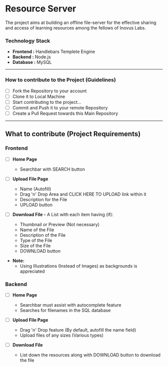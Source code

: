 # Resource Server
The project aims at building an offline file-server for the effective sharing and access of learning resources among the fellows of Inovus Labs. 

### **Technology Stack**

- **Frontend :** Handlebars Templete Engine
- **Backend :** Node.js
- **Database :** MySQL

****

### **How to contribute to the Project (Guidelines)**

- [ ] Fork the Repository to your account
- [ ] Clone it to Local Machine
- [ ] Start contributing to the project...
- [ ] Commit and Push it to your remote Repository
- [ ] Create a Pull Request towards this Main Repository

****

## **What to contribute (Project Requirements)**

### **Frontend**

- [ ] **Home Page**
  - Searchbar with SEARCH button
  
- [ ] **Upload File Page**
  - Name (Autofill)
  - Drag 'n' Drop Area and CLICK HERE TO UPLOAD link within it
  - Description for the File
  - UPLOAD button

- [ ] **Download File -** A List with each item having (if):
  - Thumbnail or Preview (Not necessary)
  - Name of the File
  - Description of the File
  - Type of the File
  - Size of the File
  - DOWNLOAD button

- **Note:**
  - Using Illustrations (Instead of Images) as backgrounds is appreciated

### **Backend**

- [ ] **Home Page** 
  - Searchbar must assist with autocomplete feature
  - Searches for filenames in the SQL database

- [ ] **Upload File Page**
  - Drag 'n' Drop feature (By default, autofill the name field)
  - Upload files of any sizes (Various types)

- [ ] **Download File**
  - List down the resources along with DOWNLOAD button to download the file


